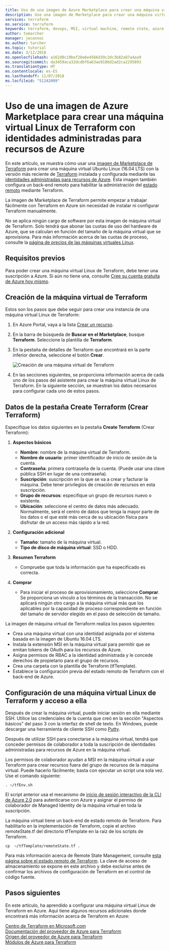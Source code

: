 ```yaml
---
title: Uso de una imagen de Azure Marketplace para crear una máquina virtual Linux de Terraform con identidad administrada
description: Use una imagen de Marketplace para crear una máquina virtual Linux de Terraform con una identidad administrada y la administración remota del estado para implementar fácilmente recursos en Azure.
services: terraform
ms.service: terraform
keywords: terraform, devops, MSI, virtual machine, remote state, azure
author: tomarcher
manager: jeconnoc
ms.author: tarcher
ms.topic: tutorial
ms.date: 3/12/2018
ms.openlocfilehash: a162d0c19bef28e6e4566d39c2dc3b82a87a4aa9
ms.sourcegitcommit: da3459aca32dcdbf6a63ae9186d2ad2ca2295893
ms.translationtype: HT
ms.contentlocale: es-ES
ms.lasthandoff: 11/07/2018
ms.locfileid: "51242099"
---
```

# <a name="use-an-azure-marketplace-image-to-create-a-terraform-linux-virtual-machine-with-managed-identities-for-azure-resources"></a>Uso de una imagen de Azure Marketplace para crear una máquina virtual Linux de Terraform con identidades administradas para recursos de Azure

En este artículo, se muestra cómo usar una [imagen de Marketplace de Terraform](https://azuremarketplace.microsoft.com/marketplace/apps/azure-oss.terraform?tab=Overview) para crear una máquina virtual Ubuntu Linux (16.04 LTS) con la versión más reciente de [Terraform](https://www.terraform.io/intro/index.html) instalada y configurada mediante las [identidades administradas para recursos de Azure](https://docs.microsoft.com/azure/active-directory/managed-service-identity/overview). Esta imagen también configura un back-end remoto para habilitar la administración del [estado remoto](https://www.terraform.io/docs/state/remote.html) mediante Terraform. 

La imagen de Marketplace de Terraform permite empezar a trabajar fácilmente con Terraform en Azure sin necesidad de instalar ni configurar Terraform manualmente. 

No se aplica ningún cargo de software por esta imagen de máquina virtual de Terraform. Solo tendrá que abonar las cuotas de uso del hardware de Azure, que se calculan en función del tamaño de la máquina virtual que se aprovisiona. Para más información acerca de las cuotas de proceso, consulte la [página de precios de las máquinas virtuales Linux](https://azure.microsoft.com/pricing/details/virtual-machines/linux/).

## <a name="prerequisites"></a>Requisitos previos
Para poder crear una máquina virtual Linux de Terraform, debe tener una suscripción a Azure. Si aún no tiene una, consulte [Cree su cuenta gratuita de Azure hoy mismo](https://azure.microsoft.com/free/).  

## <a name="create-your-terraform-virtual-machine"></a>Creación de la máquina virtual de Terraform 

Estos son los pasos que debe seguir para crear una instancia de una máquina virtual Linux de Terraform: 

1. En Azure Portal, vaya a la lista [Crear un recurso](https://ms.portal.azure.com/#create/hub).

2. En la barra de búsqueda de **Buscar en el Marketplace**, busque **Terraform**. Seleccione la plantilla de **Terraform**. 

3. En la pestaña de detalles de Terraform que encontrará en la parte inferior derecha, seleccione el botón **Crear**.

    ![Creación de una máquina virtual de Terraform](media\terraformmsi.png)

4. En las secciones siguientes, se proporciona información acerca de cada uno de los pasos del asistente para crear la máquina virtual Linux de Terraform. En la siguiente sección, se muestran los datos necesarios para configurar cada uno de estos pasos.

## <a name="details-on-the-create-terraform-tab"></a>Datos de la pestaña Create Terraform (Crear Terraform)

Especifique los datos siguientes en la pestaña **Create Terraform** (Crear Terraform):

1. **Aspectos básicos**
    
   * **Nombre**: nombre de la máquina virtual de Terraform.
   * **Nombre de usuario**: primer identificador de inicio de sesión de la cuenta.
   * **Contraseña**: primera contraseña de la cuenta. (Puede usar una clave pública SSH en lugar de una contraseña).
   * **Suscripción**: suscripción en la que se va a crear y facturar la máquina. Debe tener privilegios de creación de recursos en esta suscripción.
   * **Grupo de recursos**: especifique un grupo de recursos nuevo o existente.
   * **Ubicación**: seleccione el centro de datos más adecuado. Normalmente, será el centro de datos que tenga la mayor parte de los datos o el que esté más cerca de su ubicación física para disfrutar de un acceso más rápido a la red.

2. **Configuración adicional**

   * **Tamaño**: tamaño de la máquina virtual. 
   * **Tipo de disco de máquina virtual**: SSD o HDD.

3. **Resumen Terraform**

   * Compruebe que toda la información que ha especificado es correcta. 

4. **Comprar**

   * Para iniciar el proceso de aprovisionamiento, seleccione **Comprar**. Se proporciona un vínculo a los términos de la transacción. No se aplicará ningún otro cargo a la máquina virtual más que los aplicables por la capacidad de proceso correspondiente en función del tamaño de servidor elegido en el paso de selección de tamaño.

La imagen de máquina virtual de Terraform realiza los pasos siguientes:

* Crea una máquina virtual con una identidad asignada por el sistema basada en la imagen de Ubuntu 16.04 LTS.
* Instala la extensión MSI en la máquina virtual para permitir que se emitan tokens de OAuth para los recursos de Azure.
* Asigna permisos de RBAC a la identidad administrada y le concede derechos de propietario para el grupo de recursos.
* Crea una carpeta con la plantilla de Terraform (tfTemplate).
* Establece la configuración previa del estado remoto de Terraform con el back-end de Azure.

## <a name="access-and-configure-a-linux-terraform-virtual-machine"></a>Configuración de una máquina virtual Linux de Terraform y acceso a ella

Después de crear la máquina virtual, puede iniciar sesión en ella mediante SSH. Utilice las credenciales de la cuenta que creó en la sección "Aspectos básicos" del paso 3 con la interfaz de shell de texto. En Windows, puede descargar una herramienta de cliente SSH como [Putty](http://www.putty.org/).

Después de utilizar SSH para conectarse a la máquina virtual, tendrá que conceder permisos de colaborador a toda la suscripción de identidades administradas para recursos de Azure en la máquina virtual. 

Los permisos de colaborador ayudan a MSI en la máquina virtual a usar Terraform para crear recursos fuera del grupo de recursos de la máquina virtual. Puede hacerlo fácilmente; basta con ejecutar un script una sola vez. Use el comando siguiente:

`. ~/tfEnv.sh`

El script anterior usa el mecanismo de [inicio de sesión interactivo de la CLI de Azure 2.0](https://docs.microsoft.com/cli/azure/authenticate-azure-cli?view=azure-cli-latest#interactive-log-in) para autenticarse con Azure y asignar el permiso de colaborador de Managed Identity de la máquina virtual en toda la suscripción. 

 La máquina virtual tiene un back-end de estado remoto de Terraform. Para habilitarlo en la implementación de Terraform, copie el archivo remoteState.tf del directorio tfTemplate en la raíz de los scripts de Terraform.  

 `cp  ~/tfTemplate/remoteState.tf .`

 Para más información acerca de Remote State Management, consulte [esta página sobre el estado remoto de Terraform](https://www.terraform.io/docs/state/remote.html). La clave de acceso de almacenamiento se expone en este archivo y debe excluirse antes de confirmar los archivos de configuración de Terraform en el control de código fuente.

## <a name="next-steps"></a>Pasos siguientes
En este artículo, ha aprendido a configurar una máquina virtual Linux de Terraform en Azure. Aquí tiene algunos recursos adicionales donde encontrará más información acerca de Terraform en Azure: 

 [Centro de Terraform en Microsoft.com](https://docs.microsoft.com/azure/terraform/)  
 [Documentación del proveedor de Azure para Terraform](https://aka.ms/terraform)  
 [Origen del proveedor de Azure para Terraform](https://aka.ms/tfgit)  
 [Módulos de Azure para Terraform](https://aka.ms/tfmodules)
 

















